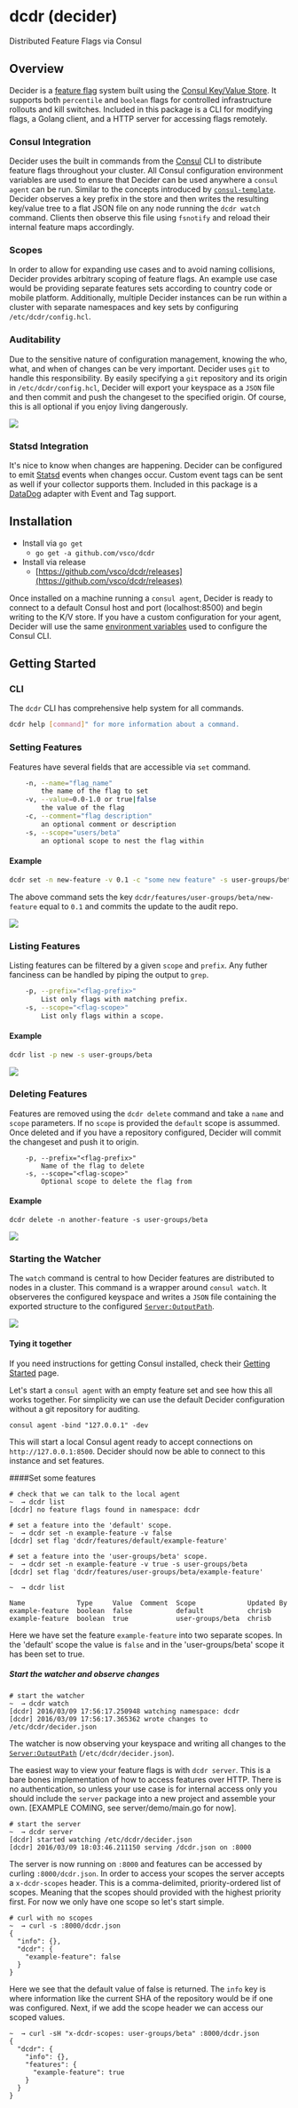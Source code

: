 # dcdr (decider)
Distributed Feature Flags via Consul

## Overview

Decider is a [feature flag](https://en.wikipedia.org/wiki/Feature_toggle) system built using the [Consul Key/Value Store](https://www.consul.io/intro/getting-started/kv.html). It supports both `percentile` and `boolean` flags for controlled infrastructure rollouts and kill switches. Included in this package is a CLI for modifying flags, a Golang client, and a HTTP server for accessing flags remotely.



### Consul Integration
Decider uses the built in commands from the [Consul](http://consul.io) CLI to distribute feature flags throughout your cluster. All Consul configuration environment variables are used to ensure that Decider can be used anywhere a `consul agent` can be run. Similar to the concepts introduced by [`consul-template`](https://github.com/hashicorp/consul-template). Decider observes a key prefix in the store and then writes the resulting key/value tree to a flat JSON file on any node running the `dcdr watch` command. Clients then observe this file using `fsnotify` and reload their internal feature maps accordingly.

### Scopes
In order to allow for expanding use cases and to avoid naming collisions, Decider provides arbitrary scoping of feature flags. An example use case would be providing separate features sets according to country code or mobile platform. Additionally, multiple Decider instances can be run within a cluster with separate namespaces and key sets by configuring `/etc/dcdr/config.hcl`.

### Auditability
Due to the sensitive nature of configuration management, knowing the who, what, and when of changes can be very important. Decider uses `git` to handle this responsibility. By easily specifying a `git` repository and its origin in `/etc/dcdr/config.hcl`, Decider will export your keyspace as a `JSON` file and then commit and push the changeset to the specified origin. Of course, this is all optional if you enjoy living dangerously.

![](./resources/repo.png)

### Statsd Integration
It's nice to know when changes are happening. Decider can be configured to emit [Statsd](https://github.com/etsy/statsd) events when changes occur. Custom event tags can be sent as well if your collector supports them. Included in this package is a [DataDog](https://www.datadoghq.com/) adapter with Event and Tag support.

## Installation

* Install via `go get`
	* 	`go get -a github.com/vsco/dcdr`
* Install via release
	*  [https://github.com/vsco/dcdr/releases](https://github.com/vsco/dcdr/releases)

Once installed on a machine running a `consul agent`, Decider is ready to connect to a default Consul host and port (localhost:8500) and begin writing to the K/V store. If you have a custom configuration for your agent, Decider will use the same [environment variables](https://github.com/hashicorp/consul/blob/master/api/api.go#L126) used to configure the Consul CLI.

## Getting Started

### CLI
The `dcdr` CLI has comprehensive help system for all commands.

```bash
dcdr help [command]" for more information about a command.
```

### Setting Features

Features have several fields that are accessible via `set` command.

```bash
	-n, --name="flag_name"
		the name of the flag to set
	-v, --value=0.0-1.0 or true|false
		the value of the flag
	-c, --comment="flag description"
		an optional comment or description
	-s, --scope="users/beta"
		an optional scope to nest the flag within
```

#### Example

```bash
dcdr set -n new-feature -v 0.1 -c "some new feature" -s user-groups/beta
```

The above command sets the key `dcdr/features/user-groups/beta/new-feature` equal to `0.1` and commits the update to the audit repo.

![](./resources/set.png)

### Listing Features

Listing features can be filtered by a given `scope` and `prefix`. Any futher fanciness can be handled by piping the output to `grep`.

```bash
	-p, --prefix="<flag-prefix>"
		List only flags with matching prefix.
	-s, --scope="<flag-scope>"
		List only flags within a scope.
```

#### Example

```bash
dcdr list -p new -s user-groups/beta
```

![](./resources/list.png)

### Deleting Features

Features are removed using the `dcdr delete` command and take a `name` and `scope` parameters. If no `scope` is provided the `default` scope is assummed. Once deleted and if you have a repository configured, Decider will commit the changeset and push it to origin.

```
	-p, --prefix="<flag-prefix>"
		Name of the flag to delete
	-s, --scope="<flag-scope>"
		Optional scope to delete the flag from
```

#### Example

```
dcdr delete -n another-feature -s user-groups/beta
```

![](./resources/delete.png)

### Starting the Watcher

The `watch` command is central to how Decider features are distributed to nodes in a cluster. This command is a wrapper around `consul watch`. It observeres the configured keyspace and writes a `JSON` file containing the exported structure to the configured [`Server:OutputPath`](https://github.com/vsco/dcdr/blob/readme-updates/config/config.go#L29).

![](./resources/watch.png)

#### Tying it together
If you need instructions for getting Consul installed, check their [Getting Started](https://www.consul.io/intro/getting-started/install.html) page.

Let's start a `consul agent` with an empty feature set and see how this all works together. For simplicity we can use the default Decider configuration without a git repository for auditing.

```
consul agent -bind "127.0.0.1" -dev
```

This will start a local Consul agent ready to accept connections on `http://127.0.0.1:8500`. Decider should now be able to connect to this instance and set features.

####Set some features

```
# check that we can talk to the local agent
~  → dcdr list
[dcdr] no feature flags found in namespace: dcdr

# set a feature into the 'default' scope.
~  → dcdr set -n example-feature -v false
[dcdr] set flag 'dcdr/features/default/example-feature'

# set a feature into the 'user-groups/beta' scope.
~  → dcdr set -n example-feature -v true -s user-groups/beta
[dcdr] set flag 'dcdr/features/user-groups/beta/example-feature'

~  → dcdr list

Name             Type     Value  Comment  Scope             Updated By
example-feature  boolean  false           default           chrisb
example-feature  boolean  true            user-groups/beta  chrisb
```
Here we have set the feature `example-feature` into two separate scopes. In the 'default' scope the value is `false` and in the 'user-groups/beta' scope it has been set to true.

##### Start the watcher and observe changes

```
# start the watcher
~  → dcdr watch
[dcdr] 2016/03/09 17:56:17.250948 watching namespace: dcdr
[dcdr] 2016/03/09 17:56:17.365362 wrote changes to /etc/dcdr/decider.json
```
The watcher is now observing your keyspace and writing all changes to the [`Server:OutputPath`](https://github.com/vsco/dcdr/blob/readme-updates/config/config.go#L29) (`/etc/dcdr/decider.json`).

The easiest way to view your feature flags is with `dcdr server`. This is a bare bones implementation of how to access features over HTTP. There is no authentication, so unless your use case is for internal access only you should include the `server` package into a new project and assemble your own. [EXAMPLE COMING, see server/demo/main.go for now].

```
# start the server
~  → dcdr server
[dcdr] started watching /etc/dcdr/decider.json
[dcdr] 2016/03/09 18:03:46.211150 serving /dcdr.json on :8000
```
The server is now running on `:8000` and features can be accessed by curling `:8000/dcdr.json`. In order to access your scopes the server accepts a `x-dcdr-scopes` header. This is a comma-delimited, priority-ordered list of scopes. Meaning that the scopes should provided with the highest priority first. For now we only have one scope so let's start simple.

```
# curl with no scopes
~  → curl -s :8000/dcdr.json
{
  "info": {},
  "dcdr": {
    "example-feature": false
  }
}
```
Here we see that the default value of false is returned. The `info` key is where information  like the current SHA of the repository would be if one was configured. Next, if we add the scope header we can access our scoped values.

```
~  → curl -sH "x-dcdr-scopes: user-groups/beta" :8000/dcdr.json
{
  "dcdr": {
    "info": {},
    "features": {
      "example-feature": true
    }
  }
}
```



